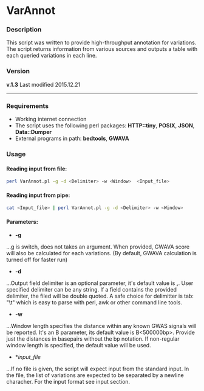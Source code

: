# VarAnnot

### Description

This script was written to provide high-throughput annotation for variations.
The script returns information from various sources and outputs a table with
each queried variations in each line.

### Version

**v.1.3** Last modified 2015.12.21

***

### Requirements

* Working internet connection
* The script uses the following perl packages: **HTTP::tiny**, **POSIX**, **JSON**, **Data::Dumper**
* External programs in path: **bedtools**, **GWAVA**

### Usage

#### Reading input from file:

```bash
perl VarAnnot.pl -g -d <Delimiter> -w <Window>  <Input_file>
```

#### Reading input from pipe:

```bash
cat <Input_file> | perl VarAnnot.pl -g -d <Delimiter> -w <Window>
```

#### Parameters:
* **-g**

...g is switch, does not takes an argument. When provided, GWAVA score will also be calculated for each variations.
(By default, GWAVA calculation is turned off for faster run)

* **-d**

...Output field delimiter is an optional parameter, it's default value is **,**. User specified delimiter
can be any string. If a field contains the provided delimiter, the filed will be double quoted.
A safe choice for delimitter is tab: "\t" which is easy to parse with perl, awk or other command line tools.

* **-w**

...Window length specifies the distance within any known GWAS signals will be reported.
It's an B<optional> parameter, its default value is B<500000bp>. Provide just the
distances in basepairs without the bp notation. If non-regular window length is
specified, the default value will be used.

* **input_file*

...If no file is given, the script will expect input from the standard input. In the file, the list of variations are expected to be separated by a newline characher.
For the input format see input section. 
